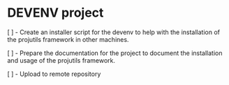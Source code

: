 # DEVENV project

[ ] - Create an installer script for the devenv to help with the installation of the
projutils framework in other machines.

[ ] - Prepare the documentation for the project to document the installation and
usage of the projutils framework.

[ ] - Upload to remote repository


